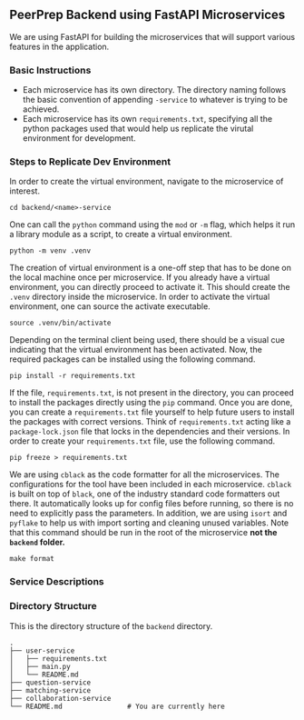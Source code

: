 ## PeerPrep Backend using FastAPI Microservices 
We are using FastAPI for building the microservices that will support various features in the application. 

### Basic Instructions 
- Each microservice has its own directory. The directory naming follows the basic convention of appending `-service` to whatever is trying to be achieved. 
- Each microservice has its own `requirements.txt`, specifying all the python packages used that would help us replicate the virutal environment for development. 

### Steps to Replicate Dev Environment
In order to create the virtual environment, navigate to the microservice of interest. 
```
cd backend/<name>-service
```

One can call the `python` command using the `mod` or `-m` flag, which helps it run a library module as a script, to create a virtual environment. 
```
python -m venv .venv
```

The creation of virtual environment is a one-off step that has to be done on the local machine once per microservice. If you already have a virtual environment, you can directly proceed to activate it.
This should create the `.venv` directory inside the microservice. In order to activate the virtual environment, one can source the activate executable. 
```
source .venv/bin/activate
```

Depending on the terminal client being used, there should be a visual cue indicating that the virtual environment has been activated. 
Now, the required packages can be installed using the following command. 
```
pip install -r requirements.txt
```

If the file, `requirements.txt`, is not present in the directory, you can proceed to install the packages directly using the `pip` command. Once you are done, you can create a `requirements.txt` file yourself to help future users to install the packages with correct versions. Think of `requirements.txt` acting like a `package-lock.json` file that locks in the dependencies and their versions. In order to create your `requirements.txt` file, use the following command. 
```
pip freeze > requirements.txt
```

We are using `cblack` as the code formatter for all the microservices. The configurations for the tool have been included in each microservice. `cblack` is built on top of `black`, one of the industry standard code formatters out there. It automatically looks up for config files before running, so there is no need to explicitly pass the parameters. In addition, we are using `isort` and `pyflake` to help us with import sorting and cleaning unused variables. Note that this command should be run in the root of the microservice **not the `backend` folder.** 
```
make format
```

### Service Descriptions

### Directory Structure 
This is the directory structure of the `backend` directory.
```
.
├── user-service
│   ├── requirements.txt
│   ├── main.py
│   └── README.md
├── question-service
├── matching-service
├── collaboration-service
└── README.md                # You are currently here
```
